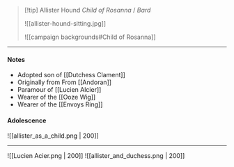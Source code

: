 > [!tip] Allister Hound
> _Child of Rosanna_ / _Bard_
>  
> ![[allister-hound-sitting.jpg]]
>  
> ![[campaign backgrounds#Child of Rosanna]]

---

#### Notes
- Adopted son of [[Dutchess Clament]]
- Originally from From [[Andoran]]
- Paramour of [[Lucien Alcier]]
- Wearer of the [[Ooze Wig]]
- Wearer of the [[Envoys Ring]]


#### Adolescence

![[allister_as_a_child.png | 200]]


---


![[Lucien Acier.png | 200]] ![[allister_and_duchess.png | 200]]

